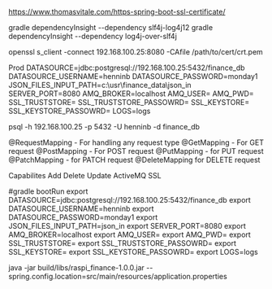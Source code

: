 https://www.thomasvitale.com/https-spring-boot-ssl-certificate/

gradle dependencyInsight --dependency slf4j-log4j12
gradle dependencyInsight --dependency log4j-over-slf4j

openssl s_client -connect 192.168.100.25:8080 -CAfile /path/to/cert/crt.pem

Prod
DATASOURCE=jdbc:postgresql://192.168.100.25:5432/finance_db
DATASOURCE_USERNAME=henninb
DATASOURCE_PASSWORD=monday1
JSON_FILES_INPUT_PATH=c:\usr\finance_data\json_in
SERVER_PORT=8080
AMQ_BROKER=localhost
AMQ_USER=
AMQ_PWD=
SSL_TRUSTSTORE=
SSL_TRUSTSTORE_PASSOWRD=
SSL_KEYSTORE=
SSL_KEYSTORE_PASSOWRD=
LOGS=logs

psql -h 192.168.100.25 -p 5432 -U henninb -d finance_db

@RequestMapping - For handling any request type
@GetMapping - For GET request
@PostMapping - For POST request
@PutMapping - for PUT request
@PatchMapping - for PATCH request
@DeleteMapping for DELETE request


Capabilites
Add
Delete
Update
ActiveMQ
SSL

#gradle bootRun
export DATASOURCE=jdbc:postgresql://192.168.100.25:5432/finance_db
export DATASOURCE_USERNAME=henninb
export DATASOURCE_PASSWORD=monday1
export JSON_FILES_INPUT_PATH=json_in
export SERVER_PORT=8080
export AMQ_BROKER=localhost
export AMQ_USER=
export AMQ_PWD=
export SSL_TRUSTSTORE=
export SSL_TRUSTSTORE_PASSOWRD=
export SSL_KEYSTORE=
export SSL_KEYSTORE_PASSOWRD=
export LOGS=logs



java -jar build/libs/raspi_finance-1.0.0.jar --spring.config.location=src/main/resources/application.properties
